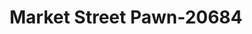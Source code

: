 ---
f_zip-code: 37321
f_state-code: TN
title: Market Street Pawn-20684
f_phone: 423-570-7111
f_city-only: Dayton
f_address: 1298 Market Street Dayton
f_location-unique-id: '20684'
slug: market-street-pawn-20684
updated-on: '2024-05-30T13:46:58.046Z'
created-on: '2024-05-30T13:36:59.803Z'
published-on: '2024-05-30T13:54:32.469Z'
f_city-state: cms/city/dayton-tn.md
f_company: cms/company/market-street-pawn.md
f_state: cms/state/tennessee.md
layout: '[payday-loan].html'
tags: payday-loan
---